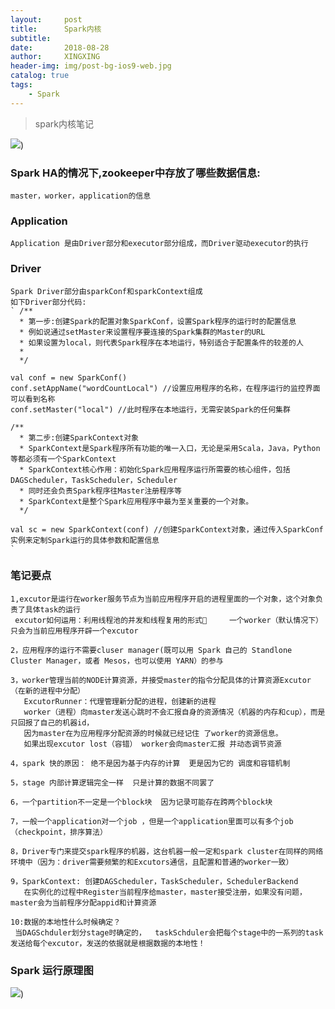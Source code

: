 ```yaml
---
layout:     post
title:      Spark内核
subtitle:   
date:       2018-08-28
author:     XINGXING
header-img: img/post-bg-ios9-web.jpg
catalog: true
tags:
    - Spark
---
```


>
>spark内核笔记
> 

![](https://github.com/xingxingt/xingxingt.github.io/tree/master/img/blog-img/spark-runtime.png))

###  Spark HA的情况下,zookeeper中存放了哪些数据信息:

    master，worker，application的信息

### Application

    Application 是由Driver部分和executor部分组成，而Driver驱动executor的执行
    
### Driver

    Spark Driver部分由sparkConf和sparkContext组成
    如下Driver部分代码:
    ` /**
      * 第一步:创建Spark的配置对象SparkConf，设置Spark程序的运行时的配置信息
      * 例如说通过setMaster来设置程序要连接的Spark集群的Master的URL
      * 如果设置为local，则代表Spark程序在本地运行，特别适合于配置条件的较差的人
      *
      */

    val conf = new SparkConf()
    conf.setAppName("wordCountLocal") //设置应用程序的名称，在程序运行的监控界面可以看到名称
    conf.setMaster("local") //此时程序在本地运行，无需安装Spark的任何集群

    /**
      * 第二步:创建SparkContext对象
      * SparkContext是Spark程序所有功能的唯一入口，无论是采用Scala，Java，Python等都必须有一个SparkContext
      * SparkContext核心作用：初始化Spark应用程序运行所需要的核心组件，包括DAGScheduler，TaskScheduler，Scheduler
      * 同时还会负责Spark程序往Master注册程序等
      * SparkContext是整个Spark应用程序中最为至关重要的一个对象。
      */

    val sc = new SparkContext(conf) //创建SparkContext对象，通过传入SparkConf实例来定制Spark运行的具体参数和配置信息
    `
    
### 笔记要点
    
    1,excutor是运行在worker服务节点为当前应用程序开启的进程里面的一个对象，这个对象负责了具体task的运行
     excutor如何运用：利用线程池的并发和线程复用的形式     一个worker（默认情况下）只会为当前应用程序开辟一个excutor

    2，应用程序的运行不需要cluser manager(既可以用 Spark 自己的 Standlone Cluster Manager，或者 Mesos，也可以使用 YARN）的参与

    3，worker管理当前的NODE计算资源，并接受master的指令分配具体的计算资源Excutor（在新的进程中分配）
       ExcutorRunner：代理管理新分配的进程，创建新的进程
       worker（进程）向master发送心跳时不会汇报自身的资源情况（机器的内存和cup），而是只回报了自己的机器id，
       因为master在为应用程序分配资源的时候就已经记住 了worker的资源信息。
       如果出现excutor lost（容错） worker会向master汇报 并动态调节资源

    4，spark 快的原因： 绝不是因为基于内存的计算  更是因为它的 调度和容错机制

    5，stage 内部计算逻辑完全一样  只是计算的数据不同罢了

    6，一个partition不一定是一个block块  因为记录可能存在跨两个block块

    7，一般一个application对一个job ，但是一个application里面可以有多个job（checkpoint，排序算法）

    8，Driver专门来提交spark程序的机器，这台机器一般一定和spark cluster在同样的网络环境中（因为：driver需要频繁的和Excutors通信，且配置和普通的worker一致）

    9，SparkContext: 创建DAGScheduler，TaskScheduler，SchedulerBackend
       在实例化的过程中Register当前程序给master，master接受注册，如果没有问题，master会为当前程序分配appid和计算资源

    10:数据的本地性什么时候确定？
     当DAGSchduler划分stage时确定的，  taskSchduler会把每个stage中的一系列的task发送给每个excutor，发送的依据就是根据数据的本地性！
    
### Spark 运行原理图
    
![](https://github.com/xingxingt/xingxingt.github.io/tree/master/img/blog-img/spark-runtime-flow.png))

